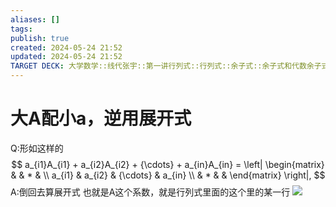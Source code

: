 ```yaml
---
aliases: []
tags: 
publish: true
created: 2024-05-24 21:52
updated: 2024-05-24 21:52
TARGET DECK: 大学数学::线代张宇::第一讲行列式::行列式::余子式::余子式和代数余子式的线性组合的计算
---
```

# 大A配小a，逆用展开式 
Q:形如这样的
$$
a_{i1}A_{i1} + a_{i2}A_{i2} + {\cdots} + a_{in}A_{in} = \left| \begin{matrix}  & & * & \\ a_{i1} & a_{i2} & {\cdots} & a_{in} \\  & * & &  \end{matrix} \right|,
$$
A:倒回去算展开式
也就是A这个系数，就是行列式里面的这个里的某一行
![](https://img.hwenyi.tech/202405242154300.webp)



